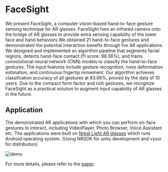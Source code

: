 
# FaceSight
We present FaceSight, a computer vision-based hand-to-face gesture
sensing technique for AR glasses. FaceSight fxes an infrared camera
onto the bridge of AR glasses to provide extra sensing capability of
the lower face and hand behaviors.We obtained 21 hand-to-face gestures
and demonstrated the potential interaction benefts through
fve AR applications. We designed and implemented an algorithm
pipeline that segments facial regions, detects hand-face contact (f1 score: 98.36%), and trains convolutional neural network (CNN) models
to classify the hand-to-face gestures. The input features include
gesture recognition, nose deformation estimation, and continuous
fngertip movement. Our algorithm achieves classifcation accuracy
of all gestures at 83.06%, proved by the data of 10 users. Due to the
compact form factor and rich gestures, we recognize FaceSight as a
practical solution to augment input capability of AR glasses in the
future.


## Application
The demonstrated AR applications with which you can perform on-face gestures to interact, including VideoPlayer, Photo Browser, Voice Assistant etc. The applications were built on [Nreal Light AR glasses](https://www.nreal.ai/light/) which runs Android operating system. (Using NRSDK for unity development and vysor for distribution) 

![demo](./demo.gif)

For more details, please refer to the [paper](https://pi.cs.tsinghua.edu.cn/lab/papers/FaceSight.pdf).


